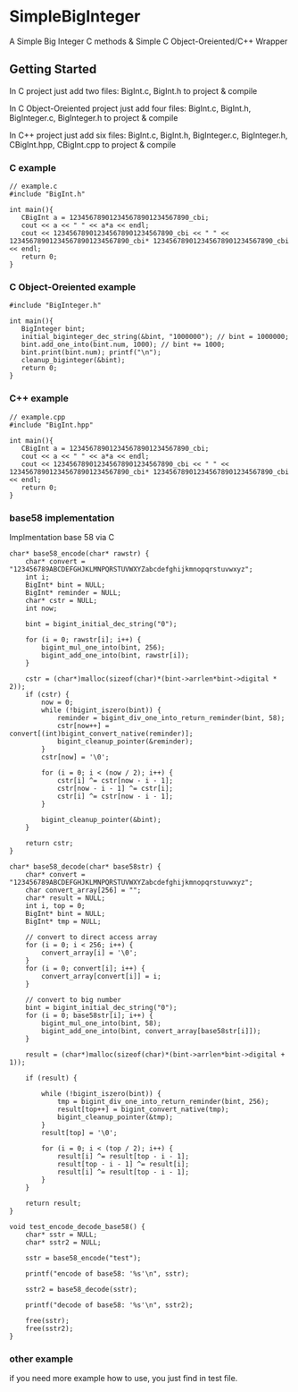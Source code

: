 # SimpleBigInteger

A Simple Big Integer C methods & Simple C Object-Oreiented/C++ Wrapper

## Getting Started
In C project just add two files: BigInt.c, BigInt.h to project & compile

In C Object-Oreiented project just add four files: BigInt.c, BigInt.h, BigInteger.c, BigInteger.h to project & compile

In C++ project just add six files: BigInt.c, BigInt.h, BigInteger.c, BigInteger.h, CBigInt.hpp, CBigInt.cpp to project & compile

### C example
```
// example.c
#include "BigInt.h"

int main(){
   CBigInt a = 123456789012345678901234567890_cbi;
   cout << a << " " << a*a << endl;
   cout << 123456789012345678901234567890_cbi << " " << 123456789012345678901234567890_cbi* 123456789012345678901234567890_cbi << endl;
   return 0;
}
```

### C Object-Oreiented example
```
#include "BigInteger.h"

int main(){
   BigInteger bint;
   initial_biginteger_dec_string(&bint, "1000000"); // bint = 1000000;
   bint.add_one_into(bint.num, 1000); // bint += 1000;
   bint.print(bint.num); printf("\n");
   cleanup_biginteger(&bint);
   return 0;
}
```

### C++ example
```
// example.cpp
#include "BigInt.hpp"

int main(){
   CBigInt a = 123456789012345678901234567890_cbi;
   cout << a << " " << a*a << endl;
   cout << 123456789012345678901234567890_cbi << " " << 123456789012345678901234567890_cbi* 123456789012345678901234567890_cbi << endl;
   return 0;
}
```

### base58 implementation

Implmentation base 58 via C

```
char* base58_encode(char* rawstr) {
	char* convert = "123456789ABCDEFGHJKLMNPQRSTUVWXYZabcdefghijkmnopqrstuvwxyz";
	int i;
	BigInt* bint = NULL;
	BigInt* reminder = NULL;
	char* cstr = NULL;
	int now;

	bint = bigint_initial_dec_string("0");

	for (i = 0; rawstr[i]; i++) {
		bigint_mul_one_into(bint, 256);
		bigint_add_one_into(bint, rawstr[i]);
	}

	cstr = (char*)malloc(sizeof(char)*(bint->arrlen*bint->digital * 2));
	if (cstr) {
		now = 0;
		while (!bigint_iszero(bint)) {
			reminder = bigint_div_one_into_return_reminder(bint, 58);
			cstr[now++] = convert[(int)bigint_convert_native(reminder)];
			bigint_cleanup_pointer(&reminder);
		}
		cstr[now] = '\0';

		for (i = 0; i < (now / 2); i++) {
			cstr[i] ^= cstr[now - i - 1];
			cstr[now - i - 1] ^= cstr[i];
			cstr[i] ^= cstr[now - i - 1];
		}

		bigint_cleanup_pointer(&bint);
	}

	return cstr;
}

char* base58_decode(char* base58str) {
	char* convert = "123456789ABCDEFGHJKLMNPQRSTUVWXYZabcdefghijkmnopqrstuvwxyz";
	char convert_array[256] = "";
	char* result = NULL;
	int i, top = 0;
	BigInt* bint = NULL;
	BigInt* tmp = NULL;

	// convert to direct access array
	for (i = 0; i < 256; i++) {
		convert_array[i] = '\0';
	}
	for (i = 0; convert[i]; i++) {
		convert_array[convert[i]] = i;
	}

	// convert to big number
	bint = bigint_initial_dec_string("0");
	for (i = 0; base58str[i]; i++) {
		bigint_mul_one_into(bint, 58);
		bigint_add_one_into(bint, convert_array[base58str[i]]);
	}

	result = (char*)malloc(sizeof(char)*(bint->arrlen*bint->digital + 1));

	if (result) {

		while (!bigint_iszero(bint)) {
			tmp = bigint_div_one_into_return_reminder(bint, 256);
			result[top++] = bigint_convert_native(tmp);
			bigint_cleanup_pointer(&tmp);
		}
		result[top] = '\0';

		for (i = 0; i < (top / 2); i++) {
			result[i] ^= result[top - i - 1];
			result[top - i - 1] ^= result[i];
			result[i] ^= result[top - i - 1];
		}
	}

	return result;
}

void test_encode_decode_base58() {
	char* sstr = NULL;
	char* sstr2 = NULL;

	sstr = base58_encode("test");

	printf("encode of base58: '%s'\n", sstr);

	sstr2 = base58_decode(sstr);

	printf("decode of base58: '%s'\n", sstr2);

	free(sstr);
	free(sstr2);
}
```

### other example

if you need more example how to use,
you just find in test file.

